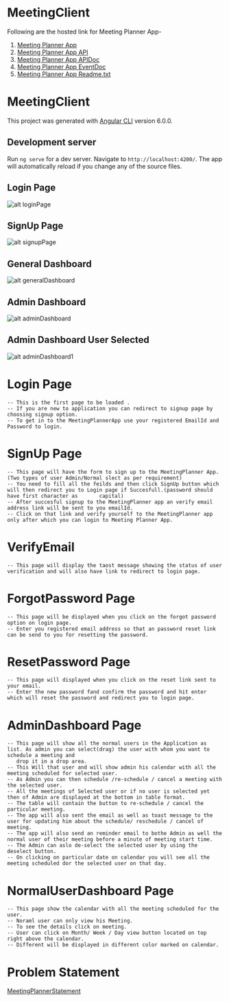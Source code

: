 # MeetingClient
Following are the hosted link for Meeting Planner App-

1) [Meeting Planner App](http://meetingplannerapp.hanumantpatil.co)
2) [Meeting Planner App API](http://api.meetingplannerapp.hanumantpatil.co)
3) [Meeting Planner App APIDoc](http://apidoc.meetingplannerapp.hanumantpatil.co)
4) [Meeting Planner App EventDoc](http://eventdoc.meetingplannerapp.hanumantpatil.co)
5) [Meeting Planner App Readme.txt](http://readme.meetingplannerapp.hanumantpatil.co)


# MeetingClient

This project was generated with [Angular CLI](https://github.com/angular/angular-cli) version 6.0.0.

## Development server

Run `ng serve` for a dev server. Navigate to `http://localhost:4200/`. The app will automatically reload if you change any of the source files.

## Login Page
![alt loginPage](https://github.com/HanumantChidrawar/meetingPlannerFrontend/blob/master/pageLook/meetingPlannerLogin.png)

## SignUp Page
![alt signupPage](https://github.com/HanumantChidrawar/meetingPlannerFrontend/blob/master/pageLook/meetingPlannerSigUp.png)

## General Dashboard
![alt generalDashboard](https://github.com/HanumantChidrawar/meetingPlannerFrontend/blob/master/pageLook/generalDashboard.png)

## Admin Dashboard
![alt adminDashboard](https://github.com/HanumantChidrawar/meetingPlannerFrontend/blob/master/pageLook/adminDashboard.png)

## Admin Dashboard User Selected
![alt adminDashboard1](https://github.com/HanumantChidrawar/meetingPlannerFrontend/blob/master/pageLook/adminDashboardSelected.png)

# Login Page

    -- This is the first page to be loaded .
    -- If you are new to application you can redirect to signup page by choosing signup option.
    -- To get in to the MeetingPlannerApp use your registered EmailId and Password to login.
    
# SignUp Page

    -- This page will have the form to sign up to the MeetingPlanner App.(Two types of user Admin/Normal slect as per requirement)
    -- You need to fill all the feilds and then click SignUp button which will then redirect you to Login page if Succesfull.(password should have first character as 		capital)
    -- After succesful signup to the MeetingPlanner app an verify email address link will be sent to you emailId.
    -- Click on that link and verify yourself to the MeetingPlanner app only after which you can login to Meeting Planner App.

# VerifyEmail

    -- This page will display the taost message showing the status of user verification and will also have link to redirect to login page.

# ForgotPassword Page

    -- This page will be displayed when you click on the forgot password option on login page.
    -- Enter you registered email address so that an password reset link can be send to you for resetting the password.

# ResetPassword Page

    -- This page will displayed when you click on the reset link sent to your email.
    -- Enter the new password fand confirm the password and hit enter which will reset the password and redirect you to login page.

# AdminDashboard Page

    -- This page will show all the normal users in the Application as list. As admin you can select(drag) the user with whom you want to schedule a meeting and 
       drop it in a drop area.
    -- This Will that user and will show admin his calendar with all the meeting scheduled for selected user.
    -- As Admin you can then schedule /re-schedule / cancel a meeting with the selected user.
    -- All the meetings of Selected user or if no user is selected yet then of Admin are displayed at the bottom in table format.
    -- The table will contain the button to re-schedule / cancel the particular meeting.
    -- The app will also sent the email as well as toast message to the user for updating him about the schedule/ reschedule / cancel of meeting.
    -- The app will also send an reminder email to bothe Admin as well the normal user of their meeting before a minute of meeting start time.
    -- The Admin can aslo de-select the selected user by using the deselect button.
    -- On clicking on particular date on calendar you will see all the meeting scheduled dor the selected user on that day.
    
# NormalUserDashboard Page

    -- This page show the calendar with all the meeting scheduled for the user.
    -- Noraml user can only view his Meeting.
    -- To see the details click on meeting.
    -- User can click on Month/ Week / Day view button located on top right above the calendar.
    -- Different will be displayed in different color marked on calendar.

# Problem Statement

[MeetingPlannerStatement](https://github.com/HanumantChidrawar/meetingPlannerFrontend/blob/master/Web030102%2B-%2BMeeting%2BPlanner.pdf)
